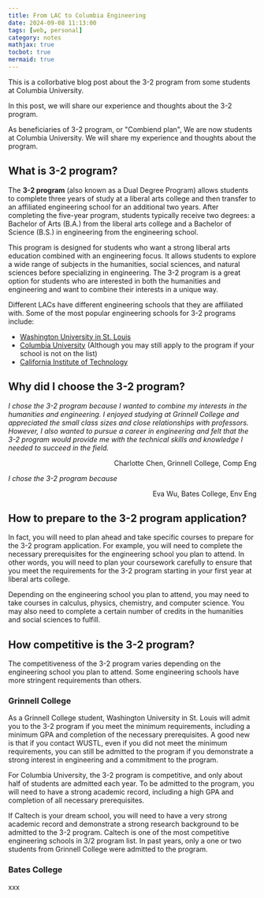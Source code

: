 ```yaml
---
title: From LAC to Columbia Engineering
date: 2024-09-08 11:13:00
tags: [web, personal]
category: notes
mathjax: true
tocbot: true
mermaid: true
---
```

This is a collorbative blog post about the 3-2 program from some students at Columbia University.     

In this post, we will share our experience and thoughts about the 3-2 program.

As beneficiaries of 3-2 program, or "Combiend plan", 
We are now students at Columbia University. We will share my experience and thoughts about the program.

## What is 3-2 program?

The **3-2 program** (also known as a Dual Degree Program) allows students to complete three years of study at a liberal arts college and then transfer to an affiliated engineering school for an additional two years. After completing the five-year program, students typically receive two degrees: a Bachelor of Arts (B.A.) from the liberal arts college and a Bachelor of Science (B.S.) in engineering from the engineering school.

This program is designed for students who want a strong liberal arts education combined with an engineering focus. It allows students to explore a wide range of subjects in the humanities, social sciences, and natural sciences before specializing in engineering. The 3-2 program is a great option for students who are interested in both the humanities and engineering and want to combine their interests in a unique way.

Different LACs have different engineering schools that they are affiliated with. Some of the most popular engineering schools for 3-2 programs include:

- [Washington University in St. Louis](https://engineering.washu.edu/academics/dual-degree-program/affiliated-schools.html)
- [Columbia University](https://undergrad.admissions.columbia.edu/sites/default/files/2024-01/2023-2024%20Combined%20Plan%20Affiliates%20for%20WEB.pdf) (Although you may still apply to the program if your school is not on the list)
- [California Institute of Technology](https://www.admissions.caltech.edu/apply/32-program)

## Why did I choose the 3-2 program?

*I chose the 3-2 program because I wanted to combine my interests in the humanities and engineering. I enjoyed studying at Grinnell College and appreciated the small class sizes and close relationships with professors. However, I also wanted to pursue a career in engineering and felt that the 3-2 program would provide me with the technical skills and knowledge I needed to succeed in the field.*
<p align="right">Charlotte Chen, Grinnell College, Comp Eng</p>

*I chose the 3-2 program because*
<p align="right">Eva Wu, Bates College, Env Eng</p>


## How to prepare to the 3-2 program application?

In fact, you will need to plan ahead and take specific courses to prepare for the 3-2 program application. For example, you will need to complete the necessary prerequisites for the engineering school you plan to attend. In other words, you will need to plan your coursework carefully to ensure that you meet the requirements for the 3-2 program starting in your first year at liberal arts college.

Depending on the engineering school you plan to attend, you may need to take courses in calculus, physics, chemistry, and computer science. You may also need to complete a certain number of credits in the humanities and social sciences to fulfill. 


## How competitive is the 3-2 program?

The competitiveness of the 3-2 program varies depending on the engineering school you plan to attend. Some engineering schools have more stringent requirements than others. 

### Grinnell College

As a Grinnell College student, Washington University in St. Louis will admit you to the 3-2 program if you meet the minimum requirements, including a minimum GPA and completion of the necessary prerequisites. A good new is that if you contact WUSTL, even if you did not meet the minimum requirements, you can still be admitted to the program if you demonstrate a strong interest in engineering and a commitment to the program.

For Columbia University, the 3-2 program is competitive, and only about half of students are admitted each year. To be admitted to the program, you will need to have a strong academic record, including a high GPA and completion of all necessary prerequisites.

If Caltech is your dream school, you will need to have a very strong academic record and demonstrate a strong research background to be admitted to the 3-2 program. Caltech is one of the most competitive engineering schools in 3/2 program list. In past years, only a one or two students from Grinnell College were admitted to the program. 

### Bates College

xxx



